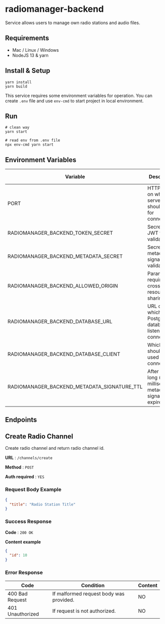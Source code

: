 # radiomanager-backend

Service allows users to manage own radio stations and audio files.

## Requirements

- Mac / Linux / Windows
- NodeJS 13 & yarn

## Install & Setup

```shell script
yarn install
yarn build
```

This service requires some environment variables for operation.
You can create `.env` file and use `env-cmd` to start project in local environment.

## Run

```shell script
# clean way
yarn start

# read env from .env file
npx env-cmd yarn start
```

## Environment Variables

| Variable                                    | Description                                                     | Default Value |
| ------------------------------------------- | --------------------------------------------------------------- | ------------- |
| PORT                                        | HTTP port on which server should listen for connections.        | 8080          |
| RADIOMANAGER_BACKEND_TOKEN_SECRET           | Secret for JWT token validation.                                |               |
| RADIOMANAGER_BACKEND_METADATA_SECRET        | Secret for metadata signature validation.                       |               |
| RADIOMANAGER_BACKEND_ALLOWED_ORIGIN         | Parameter required for cross-origin resource sharing.           |               |
| RADIOMANAGER_BACKEND_DATABASE_URL           | URL on which PostgreSQL database listening for connections.     |               |
| RADIOMANAGER_BACKEND_DATABASE_CLIENT        | Which driver should be used for SQL connection.                 |               |
| RADIOMANAGER_BACKEND_METADATA_SIGNATURE_TTL | After how long (in milliseconds) metadata signature will expire |               |

## Endpoints

## Create Radio Channel

Create radio channel and return radio channel id.

**URL** : `/channels/create`

**Method** : `POST`

**Auth required** : `YES`

### Request Body Example

```json
{
  "title": "Radio Station Title"
}
```

### Success Response

**Code** : `200 OK`

**Content example**

```json
{
  "id": 10
}
```

### Error Response

| Code             | Condition                               | Content |
| ---------------- | --------------------------------------- | ------- |
| 400 Bad Request  | If malformed request body was provided. | NO      |
| 401 Unauthorized | If request is not authorized.           | NO      |
